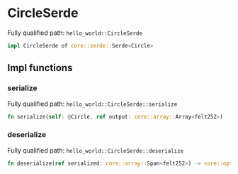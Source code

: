 # CircleSerde

Fully qualified path: `hello_world::CircleSerde`

```rust
impl CircleSerde of core::serde::Serde<Circle>
```

## Impl functions

### serialize

Fully qualified path: `hello_world::CircleSerde::serialize`

```rust
fn serialize(self: @Circle, ref output: core::array::Array<felt252>)
```


### deserialize

Fully qualified path: `hello_world::CircleSerde::deserialize`

```rust
fn deserialize(ref serialized: core::array::Span<felt252>) -> core::option::Option<Circle>
```


